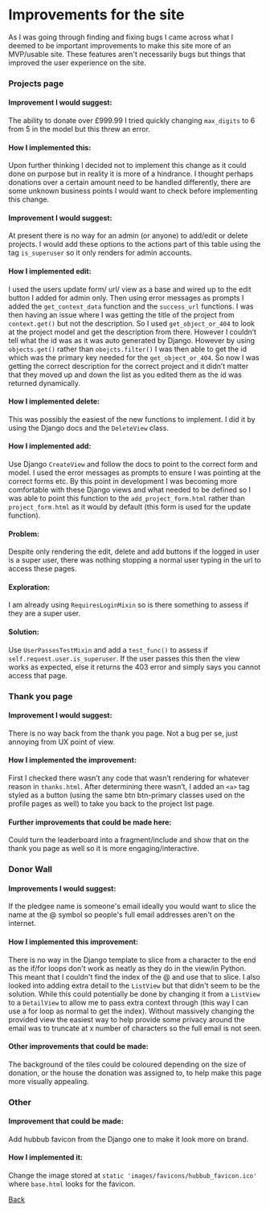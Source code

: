 # Improvements for the site

As I was going through finding and fixing bugs I came across what I deemed to be important improvements to make this site more of an MVP/usable site. These features aren't necessarily bugs but things that improved the user experience on the site.

### Projects page  

#### Improvement I would suggest:
The ability to donate over £999.99 I tried quickly changing `max_digits` to 6 from 5 in the model but this threw an error. 

#### How I implemented this:
Upon further thinking I decided not to implement this change as it could done on purpose but in reality it is more of a hindrance. I thought perhaps donations over a certain amount need to be handled differently, there are some unknown business points I would want to check before implementing this change. 

#### Improvement I would suggest: 
At present there is no way for an admin (or anyone) to add/edit or delete projects. I would add these options to the actions part of this table using the tag `is_superuser` so it only renders for admin accounts.

#### How I implemented edit: 
I used the users update form/  url/ view as a base and wired up to the edit button I added for admin only. Then using error messages as prompts I added the `get_context_data` function and the `success_url` functions. I was then having an issue where I was getting the title of the project from `context.get()` but not the description. So I used `get_object_or_404` to look at the project model and get the description from there. However I couldn’t tell what the id was as it was auto generated by Django. However by using `objects.get()` rather than `obejcts.filter()` I was then able to get the id which was the primary key needed for the `get_object_or_404`. So now I was getting the correct description for the correct project and it didn’t matter that they moved up and down the list as you edited them as the id was returned dynamically. 

#### How I implemented delete:
This was possibly the easiest of the new functions to implement. I did it by using the Django docs and the `DeleteView` class. 

#### How I implemented add: 
Use Django `CreateView` and follow the docs to point to the correct form and model. I used the error messages as prompts to ensure I was pointing at the correct forms etc. By this point in development I was becoming more comfortable with these Django views and what needed to be defined so I was able to point this function to the `add_project_form.html` rather than `project_form.html` as it would by default (this form is used for the update function).

#### Problem:
Despite only rendering the edit, delete and add buttons if the logged in user is a super user, there was nothing stopping a normal user typing in the url to access these pages.

#### Exploration:
I am already using `RequiresLoginMixin` so is there something to assess if they are a super user.

#### Solution: 
Use `UserPassesTestMixin` and add a `test_func()` to assess if `self.request.user.is_superuser`. If the user passes this then the view works as expected, else it returns the 403 error and simply says you cannot access that page.


### Thank you page 
#### Improvement I would suggest:
There is no way back from the thank you page. Not a bug per se, just annoying from UX point of view. 

#### How I implemented the improvement:
First I checked there wasn’t any code that wasn’t rendering for whatever reason in `thanks.html`. After determining there wasn’t, I added an `<a>` tag styled as a button (using the same btn btn-primary classes used on the profile pages as well) to take you back to the project list page.

#### Further improvements that could be made here: 
Could turn the leaderboard into a fragment/include and show that on the thank you page as well so it is more engaging/interactive.


### Donor Wall

#### Improvements I would suggest:
If the pledgee name is someone's email ideally you would want to slice the name at the @ symbol so people's full email addresses aren't on the internet. 

#### How I implemented this improvement: 
There is no way in the Django template to slice from a character to the end as the if/for loops don't work as neatly as they do in the view/in Python. This meant that I couldn't find the index of the @ and use that to slice. I also looked into adding extra detail to the `ListView` but that didn't seem to be the solution. While this could potentially be done by changing it from a `ListView` to a `DetailView` to allow me to pass extra context through (this way I can use a for loop as normal to get the index). Without massively changing the provided view the easiest way to help provide some privacy around the email was to truncate at x number of characters so the full email is not seen. 

#### Other improvements that could be made:
The background of the tiles could be coloured depending on the size of donation, or the house the donation was assigned to, to help make this page more visually appealing. 

### Other

#### Improvement that could be made:
Add hubbub favicon from the Django one to make it look more on brand. 

#### How I implemented it:
Change the image stored at `static 'images/favicons/hubbub_favicon.ico'` where `base.html` looks for the favicon. 


[Back](README.md)